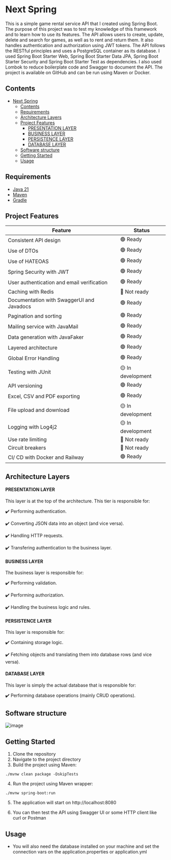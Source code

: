 # Next Spring

This is a simple game rental service API that I created using Spring Boot. The purpose of this project was to test my
knowledge of this framework and to learn how to use its features. The API allows users to create, update, delete and
search for games, as well as to rent and return them. It also handles authentication and authorization using JWT tokens.
The API follows the RESTful principles and uses a PostgreSQL container as its database. I used Spring Boot Starter Web,
Spring Boot Starter Data JPA, Spring Boot Starter Security and Spring Boot Starter Test as dependencies. I also used
Lombok to reduce boilerplate code and Swagger to document the API. The project is available on GitHub and can be run
using Maven or Docker.

## Contents

- [Next Spring](#next-spring)
    - [Contents](#contents)
    - [Requirements](#requirements)
    - [Architecture Layers](#architecture-layers)
    - [Project Features](#project-features)
      - [PRESENTATION LAYER](#presentation-layer)
      - [BUSINESS LAYER](#business-layer)
      - [PERSISTENCE LAYER](#persistence-layer)
      - [DATABASE LAYER](#database-layer)
    - [Software structure](#software-structure)
    - [Getting Started](#getting-started)
    - [Usage](#usage)

## Requirements

- [Java 21](https://adoptium.net/)
- [Maven](https://maven.apache.org/)
- [Gradle](https://gradle.org/)

## Project Features

| Feature                                    | Status            |
|--------------------------------------------|-------------------|
| Consistent API design                      | 🟢 Ready          |
| Use of DTOs                                | 🟢 Ready          |
| Use of HATEOAS                             | 🟢 Ready          |
| Spring Security with JWT                   | 🟢 Ready          |
| User authentication and email verification | 🟢 Ready          |
| Caching with Redis                         | 🔴 Not ready      |
| Documentation with SwaggerUI and Javadocs  | 🟢 Ready          |
| Pagination and sorting                     | 🟢 Ready          |
| Mailing service with JavaMail              | 🟢 Ready          |
| Data generation with JavaFaker             | 🟢 Ready          |
| Layered architecture                       | 🟢 Ready          |
| Global Error Handling                      | 🟢 Ready          |
| Testing with JUnit                         | 🟡 In development |
| API versioning                             | 🟢 Ready          |
| Excel, CSV and PDF exporting               | 🟢 Ready          |
| File upload and download                   | 🟡 In development |
| Logging with Log4j2                        | 🟡 In development |
| Use rate limiting                          | 🔴 Not ready      |
| Circuit breakers                           | 🔴 Not ready      |
| CI/ CD with Docker and Railway             | 🟢 Ready          |

## Architecture Layers

#### PRESENTATION LAYER

This layer is at the top of the architecture. This tier is responsible for:

✔️ Performing authentication.

✔️ Converting JSON data into an object (and vice versa).

✔️ Handling HTTP requests.

✔️ Transfering authentication to the business layer.

#### BUSINESS LAYER

The business layer is responsible for:

✔️ Performing validation.

✔️ Performing authorization.

✔️ Handling the business logic and rules.

#### PERSISTENCE LAYER

This layer is responsible for:

✔️ Containing storage logic.

✔️ Fetching objects and translating them into database rows (and vice versa).

#### DATABASE LAYER

This layer is simply the actual database that is responsible for:

✔️ Performing database operations (mainly CRUD operations).

## Software structure

![image](https://github.com/AthirsonSilva/blog-api/assets/84593887/046588ab-6449-43f3-b68b-ed5c580146d9)

## Getting Started

1. Clone the repository
2. Navigate to the project directory
3. Build the project using Maven:

```
./mvnw clean package -DskipTests
```

4. Run the project using Maven wrapper:

```
./mvnw spring-boot:run
```

5. The application will start on http://localhost:8080

6. You can then test the API using Swagger UI or some HTTP client like curl or Postman

## Usage

- You will also need the database installed on your machine and set the connection vars on the application.properties or
  application.yml
